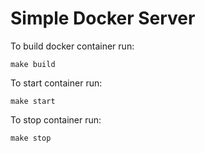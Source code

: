 # Simple Docker Server

To build docker container run:
```
make build
```

To start container run:
```
make start
```

To stop container run:
```
make stop
```